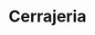 ---
title: "Cerrajeria"
url: /ciudad-autonoma-de-buenos-aires/cerrajeria-arenales-2/
shop: cerrajero
---